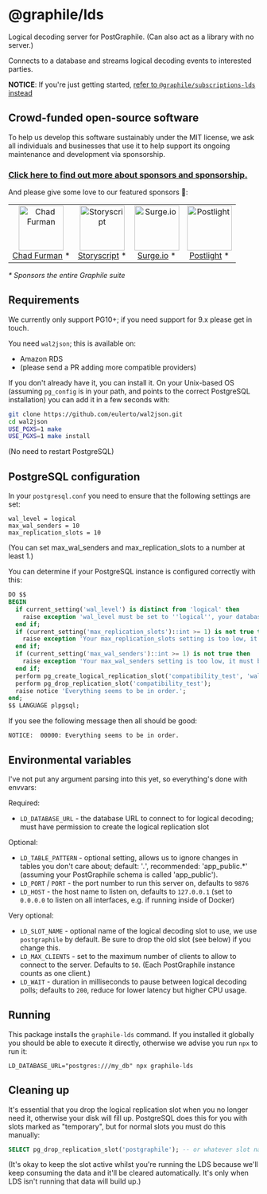 # @graphile/lds

Logical decoding server for PostGraphile. (Can also act as a library with no server.)

Connects to a database and streams logical decoding events to interested parties.

**NOTICE**: If you're just getting started, [refer to `@graphile/subscriptions-lds` instead](https://www.npmjs.com/package/@graphile/subscriptions-lds)

<!-- SPONSORS_BEGIN -->

## Crowd-funded open-source software

To help us develop this software sustainably under the MIT license, we ask
all individuals and businesses that use it to help support its ongoing
maintenance and development via sponsorship.

### [Click here to find out more about sponsors and sponsorship.](https://www.graphile.org/sponsor/)

And please give some love to our featured sponsors 🤩:

<table><tr>
<td align="center"><a href="http://chads.website"><img src="https://graphile.org/images/sponsors/chadf.png" width="90" height="90" alt="Chad Furman" /><br />Chad Furman</a> *</td>
<td align="center"><a href="https://storyscript.com/?utm_source=postgraphile"><img src="https://graphile.org/images/sponsors/storyscript.png" width="90" height="90" alt="Storyscript" /><br />Storyscript</a> *</td>
<td align="center"><a href="https://surge.io/"><img src="https://graphile.org/images/sponsors/surge.png" width="90" height="90" alt="Surge.io" /><br />Surge.io</a> *</td>
<td align="center"><a href="https://postlight.com/?utm_source=graphile"><img src="https://graphile.org/images/sponsors/postlight.jpg" width="90" height="90" alt="Postlight" /><br />Postlight</a> *</td>
</tr></table>

<em>\* Sponsors the entire Graphile suite</em>

<!-- SPONSORS_END -->

## Requirements

We currently only support PG10+; if you need support for 9.x please get in
touch.

You need `wal2json`; this is available on:

- Amazon RDS
- (please send a PR adding more compatible providers)

If you don't already have it, you can install it. On your Unix-based OS (assuming `pg_config` is in your path, and points to the correct PostgreSQL installation) you can add it in a few seconds with:

```bash
git clone https://github.com/eulerto/wal2json.git
cd wal2json
USE_PGXS=1 make
USE_PGXS=1 make install
```

(No need to restart PostgreSQL)

## PostgreSQL configuration

In your `postgresql.conf` you need to ensure that the following settings are set:

```
wal_level = logical
max_wal_senders = 10
max_replication_slots = 10
```

(You can set max_wal_senders and max_replication_slots to a number at least 1.)

You can determine if your PostgreSQL instance is configured correctly with this:

```sql
DO $$
BEGIN
  if current_setting('wal_level') is distinct from 'logical' then
    raise exception 'wal_level must be set to ''logical'', your database has it set to ''%''. Please edit your `%` file and restart PostgreSQL.', current_setting('wal_level'), current_setting('config_file');
  end if;
  if (current_setting('max_replication_slots')::int >= 1) is not true then
    raise exception 'Your max_replication_slots setting is too low, it must be greater than 1. Please edit your `%` file and restart PostgreSQL.', current_setting('config_file');
  end if;
  if (current_setting('max_wal_senders')::int >= 1) is not true then
    raise exception 'Your max_wal_senders setting is too low, it must be greater than 1. Please edit your `%` file and restart PostgreSQL.', current_setting('config_file');
  end if;
  perform pg_create_logical_replication_slot('compatibility_test', 'wal2json');
  perform pg_drop_replication_slot('compatibility_test');
  raise notice 'Everything seems to be in order.';
end;
$$ LANGUAGE plpgsql;
```

If you see the following message then all should be good:

```
NOTICE:  00000: Everything seems to be in order.
```

## Environmental variables

I've not put any argument parsing into this yet, so everything's done with envvars:

Required:

- `LD_DATABASE_URL` - the database URL to connect to for logical decoding; must have permission to create the logical replication slot

Optional:

- `LD_TABLE_PATTERN` - optional setting, allows us to ignore changes in tables you don't care about; default: '_._', recommended: 'app_public.\*' (assuming your PostGraphile schema is called 'app_public').
- `LD_PORT` / `PORT` - the port number to run this server on, defaults to `9876`
- `LD_HOST` - the host name to listen on, defaults to `127.0.0.1` (set to `0.0.0.0` to listen on all interfaces, e.g. if running inside of Docker)

Very optional:

- `LD_SLOT_NAME` - optional name of the logical decoding slot to use, we use `postgraphile` by default. Be sure to drop the old slot (see below) if you change this.
- `LD_MAX_CLIENTS` - set to the maximum number of clients to allow to connect to the server. Defaults to `50`. (Each PostGraphile instance counts as one client.)
- `LD_WAIT` - duration in milliseconds to pause between logical decoding polls; defaults to `200`, reduce for lower latency but higher CPU usage.

## Running

This package installs the `graphile-lds` command. If you installed it globally you should be able to execute it directly, otherwise we advise you run `npx` to run it:

`LD_DATABASE_URL="postgres:///my_db" npx graphile-lds`

## Cleaning up

It's essential that you drop the logical replication slot when you no longer
need it, otherwise your disk will fill up. PostgreSQL does this for you with
slots marked as "temporary", but for normal slots you must do this manually:

```sql
SELECT pg_drop_replication_slot('postgraphile'); -- or whatever slot name you were using.
```

(It's okay to keep the slot active whilst you're running the LDS because
we'll keep consuming the data and it'll be cleared automatically. It's only
when LDS isn't running that data will build up.)
